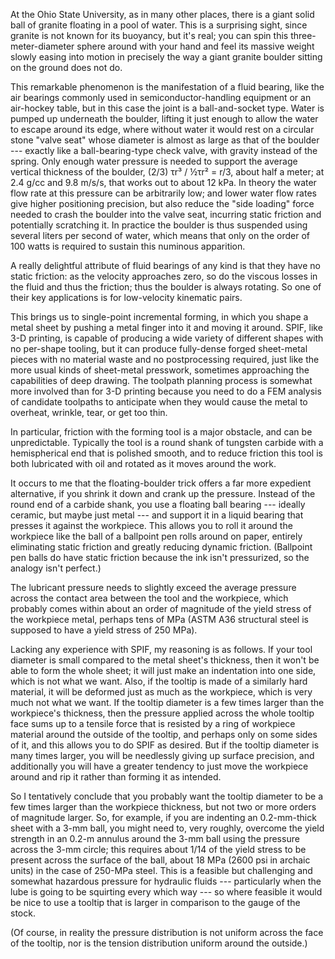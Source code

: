 At the Ohio State University, as in many other places, there is a
giant solid ball of granite floating in a pool of water.  This is a
surprising sight, since granite is not known for its buoyancy, but
it's real; you can spin this three-meter-diameter sphere around with
your hand and feel its massive weight slowly easing into motion in
precisely the way a giant granite boulder sitting on the ground does
not do.

This remarkable phenomenon is the manifestation of a fluid bearing,
like the air bearings commonly used in semiconductor-handling
equipment or an air-hockey table, but in this case the joint is a
ball-and-socket type.  Water is pumped up underneath the boulder,
lifting it just enough to allow the water to escape around its edge,
where without water it would rest on a circular stone "valve seat"
whose diameter is almost as large as that of the boulder --- exactly
like a ball-bearing-type check valve, with gravity instead of the
spring.  Only enough water pressure is needed to support the average
vertical thickness of the boulder, (2/3) τr³ / ½τr² = r/3, about half
a meter; at 2.4 g/cc and 9.8 m/s/s, that works out to about 12 kPa.
In theory the water flow rate at this pressure can be arbitrarily low;
and lower water flow rates give higher positioning precision, but also
reduce the "side loading" force needed to crash the boulder into the
valve seat, incurring static friction and potentially scratching it.
In practice the boulder is thus suspended using several liters per
second of water, which means that only on the order of 100 watts is
required to sustain this numinous apparition.

A really delightful attribute of fluid bearings of any kind is that
they have no static friction: as the velocity approaches zero, so do
the viscous losses in the fluid and thus the friction; thus the
boulder is always rotating.  So one of their key applications is for
low-velocity kinematic pairs.

This brings us to single-point incremental forming, in which you shape
a metal sheet by pushing a metal finger into it and moving it around.
SPIF, like 3-D printing, is capable of producing a wide variety of
different shapes with no per-shape tooling, but it can produce
fully-dense forged sheet-metal pieces with no material waste and no
postprocessing required, just like the more usual kinds of sheet-metal
presswork, sometimes approaching the capabilities of deep drawing.
The toolpath planning process is somewhat more involved than for 3-D
printing because you need to do a FEM analysis of candidate toolpaths
to anticipate when they would cause the metal to overheat, wrinkle,
tear, or get too thin.

In particular, friction with the forming tool is a major obstacle, and
can be unpredictable.  Typically the tool is a round shank of tungsten
carbide with a hemispherical end that is polished smooth, and to
reduce friction this tool is both lubricated with oil and rotated as
it moves around the work.

It occurs to me that the floating-boulder trick offers a far more
expedient alternative, if you shrink it down and crank up the
pressure.  Instead of the round end of a carbide shank, you use a
floating ball bearing --- ideally ceramic, but maybe just metal ---
and support it in a liquid bearing that presses it against the
workpiece.  This allows you to roll it around the workpiece like the
ball of a ballpoint pen rolls around on paper, entirely eliminating
static friction and greatly reducing dynamic friction.  (Ballpoint pen
balls do have static friction because the ink isn't pressurized, so
the analogy isn't perfect.)

The lubricant pressure needs to slightly exceed the average pressure
across the contact area between the tool and the workpiece, which
probably comes within about an order of magnitude of the yield stress
of the workpiece metal, perhaps tens of MPa (ASTM A36 structural steel
is supposed to have a yield stress of 250 MPa).

Lacking any experience with SPIF, my reasoning is as follows.  If your
tool diameter is small compared to the metal sheet's thickness, then
it won't be able to form the whole sheet; it will just make an
indentation into one side, which is not what we want.  Also, if the
tooltip is made of a similarly hard material, it will be deformed just
as much as the workpiece, which is very much not what we want.  If the
tooltip diameter is a few times larger than the workpiece's thickness,
then the pressure applied across the whole tooltip face sums up to a
tensile force that is resisted by a ring of workpiece material around
the outside of the tooltip, and perhaps only on some sides of it, and
this allows you to do SPIF as desired.  But if the tooltip diameter is
many times larger, you will be needlessly giving up surface precision,
and additionally you will have a greater tendency to just move the
workpiece around and rip it rather than forming it as intended.

So I tentatively conclude that you probably want the tooltip diameter
to be a few times larger than the workpiece thickness, but not two or
more orders of magnitude larger.  So, for example, if you are
indenting an 0.2-mm-thick sheet with a 3-mm ball, you might need to,
very roughly, overcome the yield strength in an 0.2-m annulus around
the 3-mm ball using the pressure across the 3-mm circle; this requires
about 1/14 of the yield stress to be present across the surface of the
ball, about 18 MPa (2600 psi in archaic units) in the case of 250-MPa
steel.  This is a feasible but challenging and somewhat hazardous
pressure for hydraulic fluids --- particularly when the lube is going
to be squirting every which way --- so where feasible it would be nice
to use a tooltip that is larger in comparison to the gauge of the
stock.

(Of course, in reality the pressure distribution is not uniform across
the face of the tooltip, nor is the tension distribution uniform
around the outside.)
